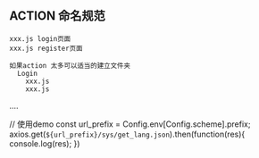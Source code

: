 ## ACTION 命名规范
    xxx.js login页面
    xxx.js register页面

    如果action 太多可以适当的建立文件夹
      Login
        xxx.js
        xxx.js
....


// 使用demo
const url_prefix = Config.env[Config.scheme].prefix;
axios.get(`${url_prefix}/sys/get_lang.json`).then(function(res){
  console.log(res);
})

